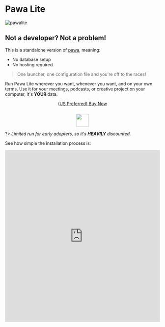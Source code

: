 # Pawa Lite

![pawalite](_media/pawalite.png ':size=20%')

## Not a developer? Not a problem!

This is a standalone version of [pawa](https://pawa.im), meaning:

* No database setup
* No hosting required

> One launcher, one configuration file and you're off to the races!

Run Pawa Lite wherever you want, whenever you want, and on your own terms. Use it for your meetings, podcasts, or creative project on your computer, it's **YOUR** data.

<div style="text-align: center">
  <a class="button" href="https://lite.pawa.im">(US Preferred) Buy Now</a>
</div>

<div align="center">
  <a href="https://flurly.com/p/pawalite" onMouseOver="this.style.opacity='80%'" onMouseOut="this.style.opacity='100%'">
    <img src="https://flurly.com/buy-now.svg" style="height: 3em; background-color: white; margin-top: 25px;" />
  </a>
</div>

?> _Limited run for early adopters, so it's **HEAVILY** discounted._

See how simple the installation process is:

<iframe width="100%" height="560" src="https://www.youtube.com/embed/mbnabWHcIJc" frameborder="0" allow="accelerometer; autoplay; clipboard-write; encrypted-media; gyroscope; picture-in-picture" allowfullscreen></iframe>

